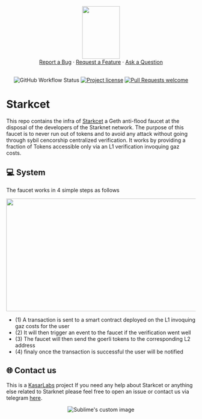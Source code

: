 <div align="center">
  <img src="https://i.ibb.co/P4wgv99/t-l-chargement.png" height="140" width="100">
  <br />
  <a href="https://github.com/kasarlabs/starkcet/issues/new?assignees=&labels=bug&template=01_BUG_REPORT.md&title=bug%3A+">Report a Bug</a>
  ·
  <a href="https://github.com/kasarlabs/starkcet/issues/new?assignees=&labels=enhancement&template=02_FEATURE_REQUEST.md&title=feat%3A+">Request a Feature</a>
  ·
  <a href="https://github.com/kasarlabs/starkcet/discussions">Ask a Question</a>
</div>

<div align="center">
<br />

![GitHub Workflow Status](https://img.shields.io/github/actions/workflow/status/kasarlabs/starkcet/ci.yml?branch=main)
[![Project license](https://img.shields.io/github/license/kasarlabs/starkcet.svg?style=flat-square)](LICENSE)
[![Pull Requests welcome](https://img.shields.io/badge/PRs-welcome-ff69b4.svg?style=flat-square)](https://github.com/kasarlabs/starkcet/issues?q=is%3Aissue+is%3Aopen+label%3A%22help+wanted%22)

</div>

# Starkcet

This repo contains the infra of [Starkcet](https://starkcet.com) a Geth anti-flood faucet at the disposal of the developers of the Starknet network. The purpose of this faucet is to never run out of tokens and to avoid any attack without going through sybil cencorship centralized verification. It works by providing a fraction of Tokens accessible only via an L1 verification invoquing gaz costs.

## 💻 System

The faucet works in 4 simple steps as follows

<div align="center">
  <img src="https://i.ibb.co/tMvxHnX/starkcet-Schema.png" height="300" width="600">
</div>

- (1) A transaction is sent to a smart contract deployed on the L1 invoquing gaz costs for the user
- (2) It will then trigger an event to the faucet if the verification went well
- (3) The faucet will then send the goerli tokens to the corresponding L2 address
- (4) finaly once the transaction is successful the user will be notified 

## 🌐 Contact us

This is a [KasarLabs](https://twitter.com/kasarlabs) project If you need any help about Starkcet or anything else related to Starknet please feel free to open an issue or contact us via telegram [here](https://t.me/antiyro).

<p align="center">
  <img src="https://i.ibb.co/BNjdJdg/Kasarlabs-logo.png" alt="Sublime's custom image"/>
</p>